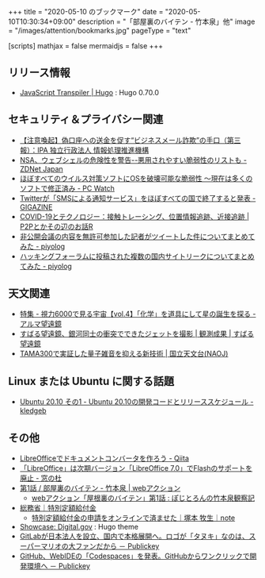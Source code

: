 +++
title = "2020-05-10 のブックマーク"
date =  "2020-05-10T10:30:34+09:00"
description = "「部屋裏のバイテン - 竹本泉」他"
image = "/images/attention/bookmarks.jpg"
pageType = "text"

[scripts]
  mathjax = false
  mermaidjs = false
+++

## リリース情報

- [JavaScript Transpiler | Hugo](https://gohugo.io/news/0.70.0-relnotes/) : Hugo 0.70.0

## セキュリティ＆プライバシー関連

- [【注意喚起】偽口座への送金を促す“ビジネスメール詐欺”の手口（第三報）：IPA 独立行政法人 情報処理推進機構](https://www.ipa.go.jp/security/announce/2020-bec.html)
- [NSA、ウェブシェルの危険性を警告--悪用されやすい脆弱性のリストも - ZDNet Japan](https://japan.zdnet.com/article/35152998/)
- [ほぼすべてのウイルス対策ソフトにOSを破壊可能な脆弱性 ～現在は多くのソフトで修正済み - PC Watch](https://pc.watch.impress.co.jp/docs/news/1249694.html)
- [Twitterが「SMSによる通知サービス」をほぼすべての国で終了すると発表 - GIGAZINE](https://gigazine.net/news/20200428-twitter-sms-notification-disabled/)
- [COVID-19とテクノロジー：接触トレーシング、位置情報追跡、近接追跡 | P2Pとかその辺のお話R](https://p2ptk.org/privacy/3201)
- [非公開会議の内容を無許可参加した記者がツイートした件についてまとめてみた - piyolog](https://piyolog.hatenadiary.jp/entry/2020/05/03/150955)
- [ハッキングフォーラムに投稿された複数の国内サイトリークについてまとめてみた - piyolog](https://piyolog.hatenadiary.jp/entry/2020/05/07/051108)

## 天文関連

- [特集 - 視力6000で見る宇宙【vol.4】「化学」を道具にして星の誕生を探る - アルマ望遠鏡](https://alma-telescope.jp/column/6000vol4)
- [すばる望遠鏡、銀河同士の衝突でできたジェットを撮影 | 観測成果 | すばる望遠鏡](https://subarutelescope.org/jp/results/2020/04/21/2854.html)
- [TAMA300で実証した量子雑音を抑える新技術 | 国立天文台(NAOJ)](https://www.nao.ac.jp/news/science/2020/20200428-gwsp.html)

## Linux または Ubuntu に関する話題

- [Ubuntu 20.10 その1 - Ubuntu 20.10の開発コードとリリーススケジュール   - kledgeb](https://kledgeb.blogspot.com/2020/04/ubuntu-2010-1-ubuntu-2010.html)

## その他

- [LibreOfficeでドキュメントコンバータを作ろう - Qiita](https://qiita.com/hirohiro77/items/942eb461e8f4727e4b38)
- [「LibreOffice」は次期バージョン「LibreOffice 7.0」でFlashのサポートを廃止 - 窓の杜](https://forest.watch.impress.co.jp/docs/news/1249986.html)
- [第1話 / 部屋裏のバイテン - 竹本泉 | webアクション](https://comic-action.com/episode/13933686331621586042)
    - [webアクション「屋根裏のバイテン」第1話 : ぽじとろんの竹本泉観察記](https://positron.exblog.jp/31177002/)
- [総務省｜特別定額給付金](https://kyufukin.soumu.go.jp/ja-JP/index.html)
    - [特別定額給付金の申請をオンラインで済ませた｜塚本 牧生｜note](https://note.com/tsukamoto/n/n2484f456581d)
- [Showcase: Digital.gov](https://gohugo.io/showcase/digitalgov/) : Hugo theme
- [GitLabが日本法人を設立、国内で本格展開へ。ロゴが「タヌキ」なのは、スーパーマリオの大ファンだから － Publickey](https://www.publickey1.jp/blog/20/gitlab.html)
- [GitHub、WebIDEの「Codespaces」を発表。GitHubからワンクリックで開発環境へ － Publickey](https://www.publickey1.jp/blog/20/githubwebidecodespacesgithub.html)
